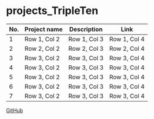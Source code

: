 # projects_TripleTen

| No. | Project name | Description | Link |
|---|---|---|---|
|1| Row 1, Col 2 | Row 1, Col 3 | Row 1, Col 4 |
| 2| Row 2, Col 2 | Row 2, Col 3 | Row 2, Col 4 |
| 3 | Row 3, Col 2 | Row 3, Col 3 | Row 3, Col 4 |
| 4 | Row 3, Col 2 | Row 3, Col 3 | Row 3, Col 4 |
| 5 | Row 3, Col 2 | Row 3, Col 3 | Row 3, Col 4 |
| 6 | Row 3, Col 2 | Row 3, Col 3 | Row 3, Col 4 |
| 7 | Row 3, Col 2 | Row 3, Col 3 | Row 3, Col 4 |

[GitHub](https://github.com)
